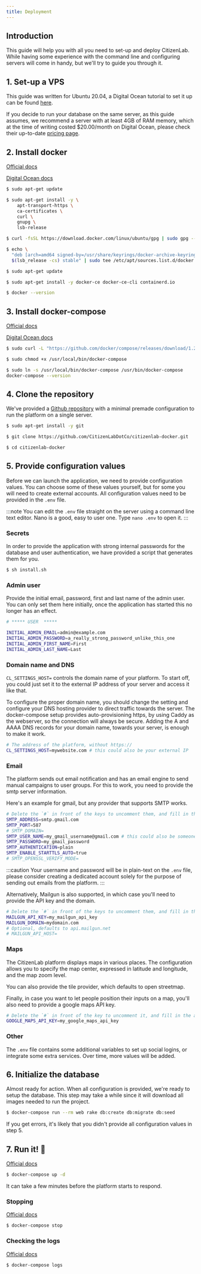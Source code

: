 ```yaml
---
title: Deployment
---
```


## Introduction

This guide will help you with all you need to set-up and deploy CitizenLab. While having some experience with the command line and configuring servers will come in handy, but we'll try to guide you through it.

## 1. Set-up a VPS

This guide was written for Ubuntu 20.04, a Digital Ocean tutorial to set it up can be found [here](https://www.digitalocean.com/community/tutorials/initial-server-setup-with-ubuntu-20-04).

If you decide to run your database on the same server, as this guide assumes, we recommend a server with at least 4GB of RAM memory, which at the time of writing costed $20.00/month on Digital Ocean, please check their up-to-date [pricing page](https://www.digitalocean.com/pricing).

## 2. Install docker

[Official docs](https://docs.docker.com/engine/install/ubuntu/)

[Digital Ocean docs](https://www.digitalocean.com/community/tutorials/how-to-install-and-use-docker-on-ubuntu-20-04)

```bash
$ sudo apt-get update

$ sudo apt-get install -y \
    apt-transport-https \
    ca-certificates \
    curl \
    gnupg \
    lsb-release

$ curl -fsSL https://download.docker.com/linux/ubuntu/gpg | sudo gpg --dearmor -o /usr/share/keyrings/docker-archive-keyring.gpg

$ echo \
  "deb [arch=amd64 signed-by=/usr/share/keyrings/docker-archive-keyring.gpg] https://download.docker.com/linux/ubuntu \
  $(lsb_release -cs) stable" | sudo tee /etc/apt/sources.list.d/docker.list > /dev/null

$ sudo apt-get update

$ sudo apt-get install -y docker-ce docker-ce-cli containerd.io

$ docker --version
```

## 3. Install docker-compose

[Official docs](https://docs.docker.com/compose/install/)

[Digital Ocean docs](https://www.digitalocean.com/community/tutorials/how-to-install-and-use-docker-compose-on-ubuntu-20-04)

```bash
$ sudo curl -L "https://github.com/docker/compose/releases/download/1.28.6/docker-compose-$(uname -s)-$(uname -m)" -o /usr/local/bin/docker-compose

$ sudo chmod +x /usr/local/bin/docker-compose

$ sudo ln -s /usr/local/bin/docker-compose /usr/bin/docker-compose
docker-compose --version
```

## 4. Clone the repository

We've provided a [Github repository](https://github.com/CitizenLabDotCo/citizenlab-docker) with a minimal premade configuration to run the platform on a single server.

```bash
$ sudo apt-get install -y git

$ git clone https://github.com/CitizenLabDotCo/citizenlab-docker.git

$ cd citizenlab-docker
```

## 5. Provide configuration values

Before we can launch the application, we need to provide configuration values. You can choose some of these values yourself, but for some you will need to create external accounts. All configuration values need to be provided in the `.env` file.

:::note
You can edit the `.env` file straight on the server using a command line text editor. Nano is a good, easy to user one. Type `nano .env` to open it.
:::

### Secrets

In order to provide the application with strong internal passwords for the database and user authentication, we have provided a script that generates them for you.

```bash
$ sh install.sh
```
### Admin user

Provide the initial email, password, first and last name of the admin user. You can only set them here initially, once the application has started this no longer has an effect.

```bash
# ***** USER  *****

INITIAL_ADMIN_EMAIL=admin@example.com
INITIAL_ADMIN_PASSWORD=a_really_strong_password_unlike_this_one
INITIAL_ADMIN_FIRST_NAME=First
INITIAL_ADMIN_LAST_NAME=Last
```

### Domain name and DNS

`CL_SETTINGS_HOST=` controls the domain name of your platform. To start off, you could just set it to the external IP address of your server and access it like that.

To configure the proper domain name, you should change the setting and configure your DNS hosting provider to direct traffic towards the server. The docker-compose setup provides auto-provisioning https, by using Caddy as the webserver, so the connection will always be secure. Adding the A and AAAA DNS records for your domain name, towards your server, is enough to make it work.

```bash
# The address of the platform, without https://
CL_SETTINGS_HOST=mywebsite.com # this could also be your external IP
```

### Email

The platform sends out email notification and has an email engine to send manual campaigns to user groups. For this to work, you need to provide the smtp server information.

Here's an example for gmail, but any provider that supports SMTP works.
```bash
# Delete the `#` in front of the keys to uncomment them, and fill in the appropriate values
SMTP_ADDRESS=smtp.gmail.com
SMTP_PORT=587
# SMTP_DOMAIN=
SMTP_USER_NAME=my_gmail_username@gmail.com # this could also be someone@my_gmail_hosted_email.com
SMTP_PASSWORD=my_gmail_password
SMTP_AUTHENTICATION=plain
SMTP_ENABLE_STARTTLS_AUTO=true
# SMTP_OPENSSL_VERIFY_MODE=
```

:::caution
Your username and password will be in plain-text on the `.env` file, please consider creating a dedicated account solely for the purpose of sending out emails from the platform.
:::

Alternatively, Mailgun is also supported, in which case you'll need to provide the API key and the domain.

```bash
# Delete the `#` in front of the keys to uncomment them, and fill in the appropriate values
MAILGUN_API_KEY=my_mailgun_api_key
MAILGUN_DOMAIN=mydomain.com
# Optional, defaults to api.mailgun.net
# MAILGUN_API_HOST=
```

### Maps

The CitizenLab platform displays maps in various places. The configuration allows you to specify the map center, expressed in latitude and longitude, and the map zoom level.

You can also provide the tile provider, which defaults to open streetmap.

Finally, in case you want to let people position their inputs on a map, you'll also need to provide a google maps API key.

```bash
# Delete the `#` in front of the key to uncomment it, and fill in the appropriate value
GOOGLE_MAPS_API_KEY=my_google_maps_api_key
```

### Other

The `.env` file contains some additional variables to set up social logins, or integrate some extra services. Over time, more values will be added.

## 6. Initialize the database

Almost ready for action. When all configuration is provided, we're ready to setup the database. This step may take a while since it will download all images needed to run the project.

```bash
$ docker-compose run --rm web rake db:create db:migrate db:seed
```
If you get errors, it's likely that you didn't provide all configuration values in step 5.

## 7. Run it! :rocket:

[Official docs](https://docs.docker.com/compose/reference/up/)
```bash
$ docker-compose up -d
```
It can take a few minutes before the platform starts to respond.

### Stopping

[Official docs](https://docs.docker.com/compose/reference/stop/)
```bash
$ docker-compose stop
```

### Checking the logs

[Official docs](https://docs.docker.com/compose/reference/logs/)
```bash
$ docker-compose logs
```

